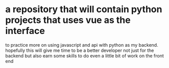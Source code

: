 # a repository that will contain python projects that uses vue as the interface
to practice more on using javascript and api with python as my backend. hopefully this will give me time to be a better developer not just for the backend but also earn some skills to do even a little bit of work on the front end
